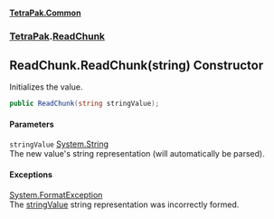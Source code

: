 #### [TetraPak.Common](index.md 'index')
### [TetraPak](TetraPak.md 'TetraPak').[ReadChunk](TetraPak_ReadChunk.md 'TetraPak.ReadChunk')
## ReadChunk.ReadChunk(string) Constructor
Initializes the value.  
```csharp
public ReadChunk(string stringValue);
```
#### Parameters
<a name='TetraPak_ReadChunk_ReadChunk(string)_stringValue'></a>
`stringValue` [System.String](https://docs.microsoft.com/en-us/dotnet/api/System.String 'System.String')  
The new value's string representation (will automatically be parsed).  
  
#### Exceptions
[System.FormatException](https://docs.microsoft.com/en-us/dotnet/api/System.FormatException 'System.FormatException')  
The [stringValue](TetraPak_ReadChunk_ReadChunk(string).md#TetraPak_ReadChunk_ReadChunk(string)_stringValue 'TetraPak.ReadChunk.ReadChunk(string).stringValue') string representation was incorrectly formed.  

